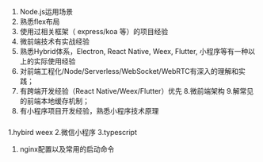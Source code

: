 <!--
 * @Author: your name
 * @Date: 2020-12-21 11:14:36
 * @LastEditTime: 2021-04-02 18:07:02
 * @LastEditors: Please set LastEditors
 * @Description: In User Settings Edit
 * @FilePath: \daily-questions\README.md
-->
1. Node.js运用场景
2. 熟悉flex布局
3. 使用过相关框架（ express/koa 等）的项目经验
4. 微前端技术有实战经验
5. 熟悉Hybrid体系，Electron, React Native, Weex, Flutter, 小程序等有一种以上的实际使用经验
6. 对前端工程化/Node/Serverless/WebSocket/WebRTC有深入的理解和实践；
7. 有跨端开发经验（React Native/Weex/Flutter）优先
8.微前端架构
9.解常见的前端本地缓存机制；
10. 有小程序项目开发经验，熟悉小程序技术原理



###
1.hybird weex
2.微信小程序
3.typescript




1. nginx配置以及常用的启动命令






